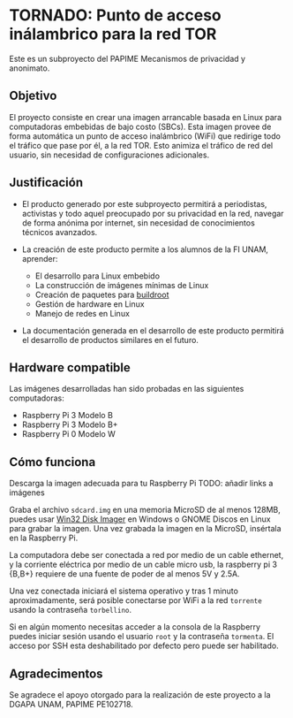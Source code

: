 # TORNADO: Punto de acceso inálambrico para la red TOR

Este es un subproyecto del PAPIME Mecanismos de privacidad y anonimato.

## Objetivo

El proyecto consiste en crear una imagen arrancable basada en Linux para
computadoras embebidas de bajo costo (SBCs).
Esta imagen provee de forma automática un punto de acceso inalámbrico (WiFi)
que redirige todo el tráfico que pase por él, a la red TOR.
Esto animiza el tráfico de red del usuario, sin necesidad de configuraciones
adicionales.

## Justificación

- El producto generado por este subproyecto permitirá a periodistas,
activistas y todo aquel preocupado por su privacidad en la red, navegar de
forma anónima por internet, sin necesidad de conocimientos técnicos avanzados.

- La creación de este producto permite a los alumnos de la FI UNAM, aprender:
  - El desarrollo para Linux embebido
  - La construcción de imágenes mínimas de Linux
  - Creación de paquetes para [buildroot](https://buildroot.org/)
  - Gestión de hardware en Linux
  - Manejo de redes en Linux

- La documentación generada en el desarrollo de este producto permitirá el
desarrollo de productos similares en el futuro.

## Hardware compatible

Las imágenes desarrolladas han sido probadas en las siguientes computadoras:

- Raspberry Pi 3 Modelo B
- Raspberry Pi 3 Modelo B+
- Raspberry Pi 0 Modelo W

## Cómo funciona

Descarga la imagen adecuada para tu Raspberry Pi
TODO: añadir links a imágenes

Graba el archivo `sdcard.img` en una memoria MicroSD de al menos 128MB, puedes
usar [Win32 Disk Imager](https://sourceforge.net/projects/win32diskimager)
en Windows o GNOME Discos en Linux para grabar la imagen. Una vez grabada la
imagen en la MicroSD, insértala en la Raspberry Pi.

La computadora debe ser conectada a red por medio de un cable ethernet, y la
corriente eléctrica por medio de un cable micro usb, la raspberry pi 3 {B,B+}
requiere de una fuente de poder de al menos 5V y 2.5A.

Una vez conectada iniciará el sistema operativo y tras 1 minuto
aproximadamente, será posible conectarse por WiFi a la red `torrente` usando
la contraseña `torbellino`.

Si en algún momento necesitas acceder a la consola de la Raspberry puedes
iniciar sesión usando el usuario `root` y la contraseña `tormenta`. El acceso
por SSH esta deshabilitado por defecto pero puede ser habilitado.

## Agradecimentos
Se agradece el apoyo otorgado para la realización de este proyecto a la DGAPA
UNAM, PAPIME PE102718.

